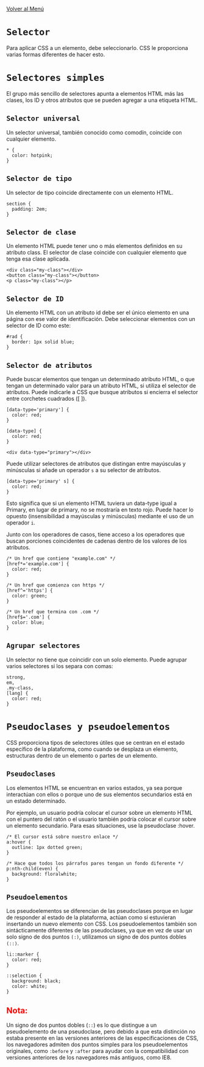 [Volver al Menú](../root.md)

# `Selector`

Para aplicar CSS a un elemento, debe seleccionarlo. CSS le proporciona varias formas diferentes de hacer esto.

# `Selectores simples`

El grupo más sencillo de selectores apunta a elementos HTML más las clases, los ID y otros atributos que se pueden agregar a una etiqueta HTML.

## `Selector universal`

Un selector universal, también conocido como comodín, coincide con cualquier elemento.

```
* {
  color: hotpink;
}
```

## `Selector de tipo`

Un selector de tipo coincide directamente con un elemento HTML.

```
section {
  padding: 2em;
}
```

## `Selector de clase`

Un elemento HTML puede tener uno o más elementos definidos en su atributo class. El selector de clase coincide con cualquier elemento que tenga esa clase aplicada.

```
<div class="my-class"></div>
<button class="my-class"></button>
<p class="my-class"></p>
```

## `Selector de ID`

Un elemento HTML con un atributo id debe ser el único elemento en una página con ese valor de identificación. Debe seleccionar elementos con un selector de ID como este:

```
#rad {
  border: 1px solid blue;
}
```

## `Selector de atributos`

Puede buscar elementos que tengan un determinado atributo HTML, o que tengan un determinado valor para un atributo HTML, si utiliza el selector de atributos. Puede indicarle a CSS que busque atributos si encierra el selector entre corchetes cuadrados ([ ]).

```
[data-type='primary'] {
  color: red;
}

[data-type] {
  color: red;
}

<div data-type="primary"></div>
```

Puede utilizar selectores de atributos que distingan entre mayúsculas y minúsculas si añade un operador `s` a su selector de atributos.

```
[data-type='primary' s] {
  color: red;
}
```

Esto significa que si un elemento HTML tuviera un data-type igual a Primary, en lugar de primary, no se mostraría en texto rojo. Puede hacer lo opuesto (insensibilidad a mayúsculas y minúsculas) mediante el uso de un operador `i`.

Junto con los operadores de casos, tiene acceso a los operadores que buscan porciones coincidentes de cadenas dentro de los valores de los atributos.

```
/* Un href que contiene "example.com" */
[href*='example.com'] {
  color: red;
}

/* Un href que comienza con https */
[href^='https'] {
  color: green;
}

/* Un href que termina con .com */
[href$='.com'] {
  color: blue;
}
```

## `Agrupar selectores`

Un selector no tiene que coincidir con un solo elemento. Puede agrupar varios selectores si los separa con comas:

```
strong,
em,
.my-class,
[lang] {
  color: red;
}
```

# `Pseudoclases y pseudoelementos`

CSS proporciona tipos de selectores útiles que se centran en el estado específico de la plataforma, como cuando se desplaza un elemento, estructuras dentro de un elemento o partes de un elemento.

## `Pseudoclases`

Los elementos HTML se encuentran en varios estados, ya sea porque interactúan con ellos o porque uno de sus elementos secundarios está en un estado determinado.

Por ejemplo, un usuario podría colocar el cursor sobre un elemento HTML con el puntero del ratón o el usuario también podría colocar el cursor sobre un elemento secundario. Para esas situaciones, use la pseudoclase :hover.

```
/* El cursor está sobre nuestro enlace */
a:hover {
  outline: 1px dotted green;
}

/* Hace que todos los párrafos pares tengan un fondo diferente */
p:nth-child(even) {
  background: floralwhite;
}
```

## `Pseudoelementos`

Los pseudoelementos se diferencian de las pseudoclases porque en lugar de responder al estado de la plataforma, actúan como si estuvieran insertando un nuevo elemento con CSS. Los pseudoelementos también son sintácticamente diferentes de las pseudoclases, ya que en vez de usar un solo signo de dos puntos `(:)`, utilizamos un signo de dos puntos dobles `(::)`.

```
li::marker {
  color: red;
}

::selection {
  background: black;
  color: white;
}
```

<h2 style="color: red">Nota: </h2>

Un signo de dos puntos dobles (`::`) es lo que distingue a un pseudoelemento de una pseudoclase, pero debido a que esta distinción no estaba presente en las versiones anteriores de las especificaciones de CSS, los navegadores admiten dos puntos simples para los pseudoelementos originales, como `:before` y `:after` para ayudar con la compatibilidad con versiones anteriores de los navegadores más antiguos, como IE8.

